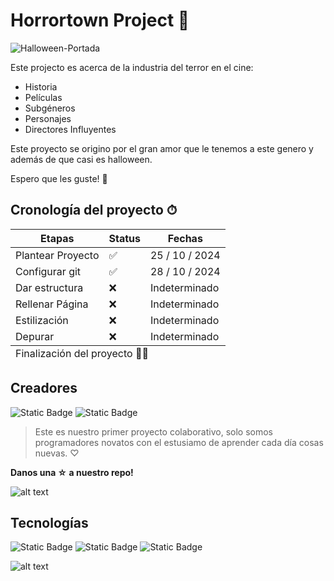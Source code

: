 # Horrortown Project 🎃

![Halloween-Portada](https://jcsdragontales.com/wp-content/uploads/2021/11/halloween-gettyimages-172988453.jpeg)

Este projecto es acerca de la industria del terror en el cine:

- Historia
- Películas
- Subgéneros
- Personajes
- Directores Influyentes

Este proyecto se origino por el gran amor que le tenemos a este genero y además de que casi es halloween.

Espero que les guste! 🖤

## Cronología del proyecto ⏱
<table>

<thead>

<tr>
    <th> Etapas </th>
    <th> Status </th>
    <th> Fechas </th>
</tr>

</thead>

<tbody>
<tr>
    <td>Plantear Proyecto</td>
    <td>✅</td>
    <td>25 / 10 / 2024 </td>
    

 </tr>

 <tr>
    <td>Configurar git </td>
    <td>✅ </td>
    <td>28 / 10 / 2024 </td>

    
 </tr>

 <tr>
    <td>Dar estructura </td>
    <td>❌</td>
    <td>Indeterminado</td>
    
 </tr>

  <tr>
    <td>Rellenar Página </td>
    <td>❌</td>
    <td>Indeterminado</td>
    
 </tr>

  <tr>
    <td>Estilización  </td>
    <td>❌</td>
    <td>Indeterminado</td>
    
 </tr>

  <tr>
    <td>Depurar </td>
    <td>❌</td>
    <td>Indeterminado</td>
    
 </tr>
</tbody>

<tfoot>

<tr> 

<td colspan = "3"> Finalización del proyecto 🏁💥</td>

</tr>

</tfoot>

</table>

## Creadores 

![Static Badge](https://img.shields.io/badge/follow-%2366248D?style=flat-square&logo=github&label=stowwef&link=https%3A%2F%2Fgithub.com%2Fstowwef)
![Static Badge](https://img.shields.io/badge/build-follow-%238628A3?style=flat-square&logo=github&label=SMPS02&color=%23FFDC5E&link=https%3A%2F%2Fgithub.com%2FSMPS02)

> Este es nuestro primer proyecto colaborativo, solo somos programadores novatos con el estusiamo de aprender cada día cosas nuevas. ♡

 **Danos una ☆ a nuestro repo!**

 ![alt text](https://media.tenor.com/ojdeQmtQD14AAAAj/kawaii-halloween.gif)

## Tecnologías 

![Static Badge](https://img.shields.io/badge/HTML-gray?style=for-the-badge&logo=html5&logoSize=40amd&color=ee7b30)
![Static Badge](https://img.shields.io/badge/CSS-gray?style=for-the-badge&logo=CSS3&logoSize=40amd&color=blue)
![Static Badge](https://img.shields.io/badge/git-orange?style=for-the-badge&logo=git&logoColor=%23E54100&color=%23FF6D33)


![alt text](https://media1.giphy.com/media/NtHWTRvLU4byUUzG2s/200w.gif?cid=6c09b952tnio1vev0v0nbbzt7ugsloa7ar017gh663wvhbcc&ep=v1_gifs_search&rid=200w.gif&ct=g)



